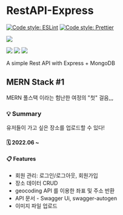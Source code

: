 # RestAPI-Express

[![Code style: ESLint](https://img.shields.io/badge/code%20style-ESLint-4B32C3.svg)](https://github.com/eslint/eslint)
[![Code style: Prettier](https://img.shields.io/badge/code%20style-Prettier-F7B93E.svg)](https://github.com/prettier/prettier)

<img src="https://img.shields.io/badge/WebStorm-000000?style=flat-square&logo=WebStorm&logoColor=white"/></a>

<img src="https://img.shields.io/badge/JavaScript-F7DF1E?style=flat-square&logo=JavaScript&logoColor=white"/></a>
<img src="https://img.shields.io/badge/Express-000000?style=flat-square&logo=Express&logoColor=white"/></a>
<img src="https://img.shields.io/badge/MongoDB-47A248?style=flat-square&logo=MongoDB&logoColor=white"/></a>

A simple Rest API with Express + MongoDB

## MERN Stack #1

MERN 풀스택 이라는 험난한 여정의 "첫" 걸음,,,

### 💡 Summary

유저들이 가고 싶은 장소를 업로드할 수 있다!

#### 🗓 2022.06 ~

#### 📋 Features

* 회원 관리: 로그인/로그아웃, 회원가입
* 장소 데이터 CRUD
* geocoding API 를 이용한 좌표 및 주소 반환
* API 문서 - Swagger Ui, swagger-autogen
* 이미지 파일 업로드



